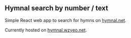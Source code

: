 ## Hymnal search by number / text

Simple React web app to search for hymns on [hymnal.net](https://www.hymnal.net/).

Currently hosted on [hymnal.wzyeo.net](https://hymnal.wzyeo.net/).
